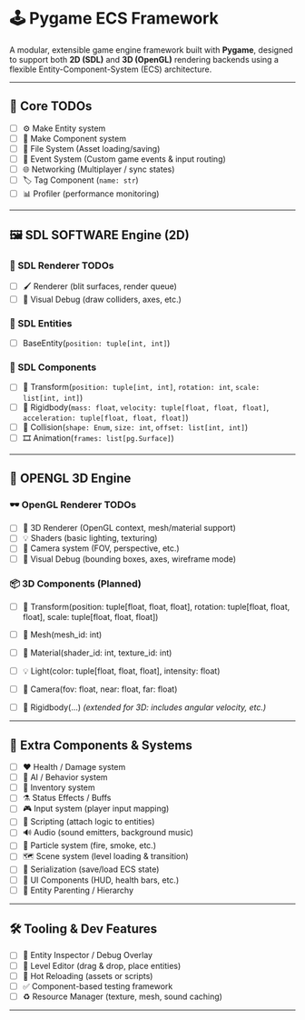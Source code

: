# 🕹️ Pygame ECS Framework

A modular, extensible game engine framework built with **Pygame**, designed to support both **2D (SDL)** and **3D (OpenGL)** rendering backends using a flexible Entity-Component-System (ECS) architecture.

---

## 🧱 Core TODOs

- [ ] ⚙️ Make Entity system  
- [ ] 🧩 Make Component system  
- [ ] 📁 File System (Asset loading/saving)  
- [ ] 📡 Event System (Custom game events & input routing)  
- [ ] 🌐 Networking (Multiplayer / sync states)  
- [ ] 🏷️ Tag Component (`name: str`)  
- [ ] 📊 Profiler (performance monitoring)  

---

## 🖼️ SDL SOFTWARE Engine (2D)

### 🎨 SDL Renderer TODOs

- [ ] 🖌️ Renderer (blit surfaces, render queue)  
- [ ] 🧪 Visual Debug (draw colliders, axes, etc.)  

### 👾 SDL Entities

- [ ] BaseEntity(`position: tuple[int, int]`)

### 🧬 SDL Components

- [ ] 🧭 Transform(`position: tuple[int, int]`, `rotation: int`, `scale: list[int, int]`)
- [ ] 🛞 Rigidbody(`mass: float`, `velocity: tuple[float, float, float]`, `acceleration: tuple[float, float, float]`)  
- [ ] 🧱 Collision(`shape: Enum`, `size: int`, `offset: list[int, int]`)
- [ ] 🎞️ Animation(`frames: list[pg.Surface]`)

---

## 🧊 OPENGL 3D Engine

### 🕶️ OpenGL Renderer TODOs

- [ ] 🧼 3D Renderer (OpenGL context, mesh/material support)  
- [ ] 💡 Shaders (basic lighting, texturing)  
- [ ] 🎥 Camera system (FOV, perspective, etc.)  
- [ ] 🧩 Visual Debug (bounding boxes, axes, wireframe mode)  

### 📦 3D Components (Planned)

- [ ] 🧭 Transform(position: tuple[float, float, float], rotation: tuple[float, float, float], scale: tuple[float, float, float])  
- [ ] 📐 Mesh(mesh_id: int)
- [ ] 🎨 Material(shader_id: int, texture_id: int)
- [ ] 💡 Light(color: tuple[float, float, float], intensity: float)
- [ ] 🎥 Camera(fov: float, near: float, far: float)
- [ ] 🧲 Rigidbody(...) *(extended for 3D: includes angular velocity, etc.)*


---

## 🧠 Extra Components & Systems

- [ ] ❤️ Health / Damage system  
- [ ] 🤖 AI / Behavior system  
- [ ] 🎒 Inventory system  
- [ ] ⚗️ Status Effects / Buffs  
- [ ] 🎮 Input system (player input mapping)  
- [ ] 📜 Scripting (attach logic to entities)  
- [ ] 🔊 Audio (sound emitters, background music)  
- [ ] 🌠 Particle system (fire, smoke, etc.)  
- [ ] 🗺️ Scene system (level loading & transition)  
- [ ] 💾 Serialization (save/load ECS state)  
- [ ] 🧰 UI Components (HUD, health bars, etc.)  
- [ ] 🧷 Entity Parenting / Hierarchy  

---

## 🛠 Tooling & Dev Features

- [ ] 🧪 Entity Inspector / Debug Overlay  
- [ ] 🧱 Level Editor (drag & drop, place entities)  
- [ ] 🔁 Hot Reloading (assets or scripts)  
- [ ] ✅ Component-based testing framework  
- [ ] ♻️ Resource Manager (texture, mesh, sound caching)  

---